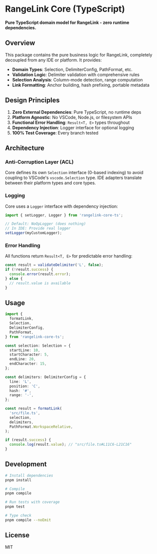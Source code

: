 # RangeLink Core (TypeScript)

**Pure TypeScript domain model for RangeLink - zero runtime dependencies.**

## Overview

This package contains the pure business logic for RangeLink, completely decoupled from any IDE or platform. It provides:

- **Domain Types**: Selection, DelimiterConfig, PathFormat, etc.
- **Validation Logic**: Delimiter validation with comprehensive rules
- **Selection Analysis**: Column-mode detection, range computation
- **Link Formatting**: Anchor building, hash prefixing, portable metadata

## Design Principles

1. **Zero External Dependencies**: Pure TypeScript, no runtime deps
2. **Platform Agnostic**: No VSCode, Node.js, or filesystem APIs
3. **Functional Error Handling**: `Result<T, E>` types throughout
4. **Dependency Injection**: Logger interface for optional logging
5. **100% Test Coverage**: Every branch tested

## Architecture

### Anti-Corruption Layer (ACL)

Core defines its own `Selection` interface (0-based indexing) to avoid coupling to VSCode's `vscode.Selection` type. IDE adapters translate between their platform types and core types.

### Logging

Core uses a `Logger` interface with dependency injection:

```typescript
import { setLogger, Logger } from 'rangelink-core-ts';

// Default: NoOpLogger (does nothing)
// In IDE: Provide real logger
setLogger(myCustomLogger);
```

### Error Handling

All functions return `Result<T, E>` for predictable error handling:

```typescript
const result = validateDelimiter('L', false);
if (!result.success) {
  console.error(result.error);
} else {
  // result.value is available
}
```

## Usage

```typescript
import {
  formatLink,
  Selection,
  DelimiterConfig,
  PathFormat,
} from 'rangelink-core-ts';

const selection: Selection = {
  startLine: 10,
  startCharacter: 5,
  endLine: 20,
  endCharacter: 15,
};

const delimiters: DelimiterConfig = {
  line: 'L',
  position: 'C',
  hash: '#',
  range: '-',
};

const result = formatLink(
  'src/file.ts',
  selection,
  delimiters,
  PathFormat.WorkspaceRelative,
);

if (result.success) {
  console.log(result.value); // "src/file.ts#L11C6-L21C16"
}
```

## Development

```bash
# Install dependencies
pnpm install

# Compile
pnpm compile

# Run tests with coverage
pnpm test

# Type check
pnpm compile --noEmit
```

## License

MIT

